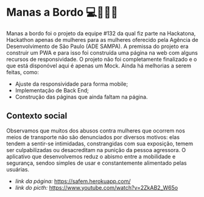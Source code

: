 # Manas a Bordo 💻👩‍👧‍👧

Manas a bordo foi o projeto da equipe #132 da qual fiz parte na Hackatona, Hackathon apenas de mulheres para as mulheres oferecido 
pela Agência de Desenvolvimento de São Paulo (ADE SAMPA).
A premissa do projeto era construir um PWA e para isso foi construída uma página na web com alguns recursos de responsividade.
O projeto não foi completamente finalizado e o que está disponóvel aqui é apenas um Mock. 
Ainda há melhorias a serem feitas, como:

- Ajuste da responsividade para forma mobile;
- Implementação de Back End;
- Construção das páginas que ainda faltam na página.

## Contexto social
Observamos que muitos dos abusos contra mulheres que ocorrem nos meios de transporte não são denunciados por diversos motivos: elas tendem a sentir-se intimidadas, 
constrangidas com sua exposição, temem ser culpabilizadas ou desacreditam na punição da pessoa agressora. 
O aplicativo que desenvolvemos reduz o abismo entre a mobilidade e segurança, sendoo simples de usar e constantemente alimentado pelas usuárias.

- *link da página:* https://safem.herokuapp.com/
- *link do picth:* https://www.youtube.com/watch?v=2ZkAB2_W65o


